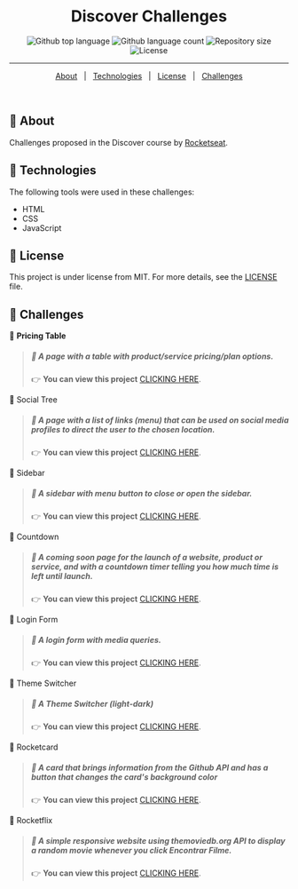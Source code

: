 <h1 align="center">Discover Challenges</h1>

<p align="center">
  <img alt="Github top language" src="https://img.shields.io/github/languages/top/luizgfalqueto/discover-challenges?color=1f32e0">

  <img alt="Github language count" src="https://img.shields.io/github/languages/count/luizgfalqueto/discover-challenges?color=1f32e0">

  <img alt="Repository size" src="https://img.shields.io/github/repo-size/luizgfalqueto/discover-challenges?color=1f32e0">

  <img alt="License" src="https://img.shields.io/github/license/luizgfalqueto/discover-challenges?color=1f32e0">
</p>

<hr>
<p align="center">
  <a href="#dart-about">About</a> &#xa0; | &#xa0;
  <a href="#rocket-technologies">Technologies</a> &#xa0; | &#xa0;
  <a href="#memo-license">License</a> &#xa0; | &#xa0;
  <a href="#checkered_flag-challenges">Challenges</a>
</p>
<br>

## :dart: About ##

Challenges proposed in the Discover course by <a href="https://github.com/Rocketseat">Rocketseat</a>.

## :rocket: Technologies ##

The following tools were used in these challenges:

- HTML
- CSS
- JavaScript

## :memo: License ##

This project is under license from MIT. For more details, see the [LICENSE](LICENSE) file.

## :checkered_flag: Challenges ##

:large_blue_circle: **Pricing Table**
    
  >##### :pushpin: A page with a table with product/service pricing/plan options.
  > :point_right: **You can view this project** <a href="./pricing-table/">CLICKING HERE</a>.

:large_blue_circle: Social Tree
  >##### :pushpin: A page with a list of links (menu) that can be used on social media profiles to direct the user to the chosen location.
  >:point_right: **You can view this project** <a href="./social-tree/">CLICKING HERE</a>.

:large_blue_circle: Sidebar
  >##### :pushpin:  A sidebar with menu button to close or open the sidebar.
  >:point_right: **You can view this project** <a href="./sidebar/">CLICKING HERE</a>.

:large_blue_circle: Countdown
  >##### :pushpin:  A coming soon page for the launch of a website, product or service, and with a countdown timer telling you how much time is left until launch.
  >
  >:point_right: **You can view this project** <a href="./countdown/">CLICKING HERE</a>.

:large_blue_circle: Login Form
  >##### :pushpin:  A login form with media queries.
  >
  >:point_right: **You can view this project** <a href="./login-form/">CLICKING HERE</a>.

:large_blue_circle: Theme Switcher
  >##### :pushpin:  A Theme Switcher (light-dark)
  >
  >:point_right: **You can view this project** <a href="./theme-switcher/">CLICKING HERE</a>.

:large_blue_circle: Rocketcard
  >##### :pushpin:  A card that brings information from the Github API and has a button that changes the card's background color
  >
  >:point_right: **You can view this project** <a href="./rocketcard/">CLICKING HERE</a>.

:large_blue_circle: Rocketflix
  >##### :pushpin:  A simple responsive website using themoviedb.org API to display a random movie whenever you click Encontrar Filme.
  >
  >:point_right: **You can view this project** <a href="./rocketflix/">CLICKING HERE</a>.